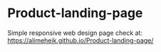 # Product-landing-page

Simple responsive web design page
check at: https://alimeheik.github.io/Product-landing-page/
